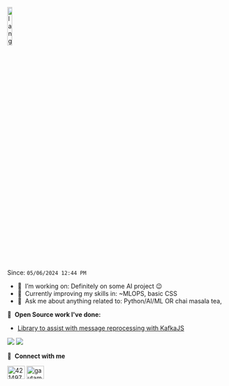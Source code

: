 <p align="left"><img width=15%" src="https://github.com/alansmathew/alansmathew/raw/master/lang.gif" alt="lang image here" /></p>

Since: `05/06/2024 12:44 PM`



- 🔭 &nbsp;I’m working on: Definitely on some AI project :wink:
- 🌱 &nbsp;Currently improving my skills in: ~MLOPS, basic CSS
- 💬 &nbsp;Ask me about anything related to: Python/AI/ML OR chai masala tea, 

📕 &nbsp;**Open Source work I've done:**
<!-- BLOG-POST-LIST:START -->
- [Library to assist with message reprocessing with KafkaJS](https://github.com/oslabs-beta/kafka-penguin)
<!-- BLOG-POST-LIST:END -->




![](https://komarev.com/ghpvc/?username=timeowilliams&style=plastic&color=ff69b4)
![](https://hit.yhype.me/github/profile?user_id=19152894)



🔗 &nbsp;**Connect with me**
<p align="left">

<a href="https://stackexchange.com/users/11661883/timeo-williams" target="blank"><img align="center" src="https://raw.githubusercontent.com/rahuldkjain/github-profile-readme-generator/master/src/images/icons/Social/stack-overflow.svg" alt="4214976" height="30" width="40" /></a>
<a href="https://www.instagram.com/timeo.codes/" target="blank"><img align="center" src="https://raw.githubusercontent.com/rahuldkjain/github-profile-readme-generator/master/src/images/icons/Social/instagram.svg" alt="gautamkrishnar" height="30" width="40" /></a>

